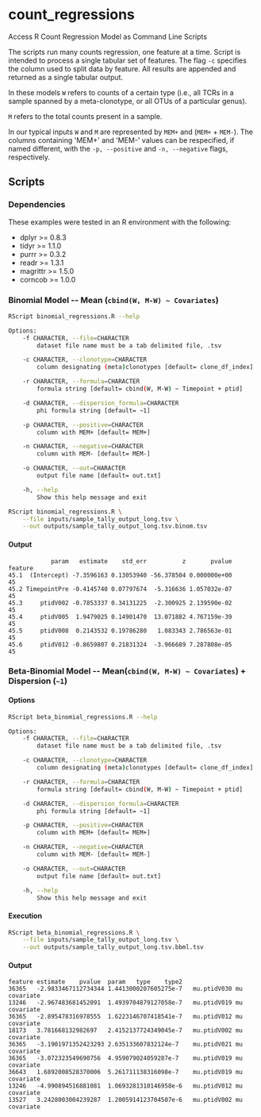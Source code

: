 # count_regressions

Access R Count Regression Model as Command Line Scripts

The scripts run many counts regression, one feature at a time.
Script is intended to process a single tabular 
set of features. The flag `-c` specifies the column 
used to split data by feature. All results are 
appended and returned as a single tabular output.

In these models `W` refers to counts of a certain type 
(i.e., all TCRs in a sample spanned by a meta-clonotype, or all OTUs of a particular genus). 

`M` refers to the total counts present in a sample. 

In our typical inputs `W` and `M` are represented by `MEM+` and (`MEM+` + `MEM-`). 
The columns containing 'MEM+' and 'MEM-' values can be respecified, if named different,
 with the `-p, --positive` and `-n, --negative` flags, respectively.

## Scripts

### Dependencies 

These examples were tested in an R environment with 
the following:

* dplyr >= 0.8.3
* tidyr >= 1.1.0
* purrr >= 0.3.2
* readr >= 1.3.1
* magrittr >= 1.5.0
* corncob >= 1.0.0

### Binomial Model -- Mean (`cbind(W, M-W) ~ Covariates`)

```bash
RScript binomial_regressions.R --help
```

```bash
Options:
	-f CHARACTER, --file=CHARACTER
		dataset file name must be a tab delimited file, .tsv

	-c CHARACTER, --clonotype=CHARACTER
		column designating (meta)clonotypes [default= clone_df_index]

	-r CHARACTER, --formula=CHARACTER
		formula string [default= cbind(W, M-W) ~ Timepoint + ptid]

	-d CHARACTER, --dispersion_formula=CHARACTER
		phi formula string [default= ~1]

	-p CHARACTER, --positive=CHARACTER
		column with MEM+ [default= MEM+]

	-n CHARACTER, --negative=CHARACTER
		column with MEM- [default= MEM-]

	-o CHARACTER, --out=CHARACTER
		output file name [default= out.txt]

	-h, --help
		Show this help message and exit

```

```bash
RScript binomial_regressions.R \
	--file inputs/sample_tally_output_long.tsv \
	--out outputs/sample_tally_output_long.tsv.binom.tsv
```

#### Output 

```
            param   estimate    std_err          z       pvalue feature
45.1  (Intercept) -7.3596163 0.13053940 -56.378504 0.000000e+00      45
45.2 TimepointPre -0.4145740 0.07797674  -5.316636 1.057032e-07      45
45.3     ptidV002 -0.7853337 0.34131225  -2.300925 2.139590e-02      45
45.4     ptidV005  1.9479025 0.14901470  13.071882 4.767159e-39      45
45.5     ptidV008  0.2143532 0.19786280   1.083343 2.786563e-01      45
45.6     ptidV012 -0.8659807 0.21831324  -3.966689 7.287808e-05      45
```


### Beta-Binomial Model -- Mean(`cbind(W, M-W) ~ Covariates`) + Dispersion (`~1`)

#### Options

```bash
RScript beta_binomial_regressions.R --help
```

```bash
Options:
	-f CHARACTER, --file=CHARACTER
		dataset file name must be a tab delimited file, .tsv

	-c CHARACTER, --clonotype=CHARACTER
		column designating (meta)clonotypes [default= clone_df_index]

	-r CHARACTER, --formula=CHARACTER
		formula string [default= cbind(W, M-W) ~ Timepoint + ptid]

	-d CHARACTER, --dispersion_formula=CHARACTER
		phi formula string [default= ~1]

	-p CHARACTER, --positive=CHARACTER
		column with MEM+ [default= MEM+]

	-n CHARACTER, --negative=CHARACTER
		column with MEM- [default= MEM-]

	-o CHARACTER, --out=CHARACTER
		output file name [default= out.txt]

	-h, --help
		Show this help message and exit
```

#### Execution

```bash
RScript beta_binomial_regressions.R \
	--file inputs/sample_tally_output_long.tsv \
	--out outputs/sample_tally_output_long.tsv.bbml.tsv
```

#### Output 

```
feature	estimate	pvalue	param	type	type2
36365	-2.9833467112734344	1.4413000207605275e-7	mu.ptidV030	mu	covariate
13246	-2.967483681452091	1.4939704879127058e-7	mu.ptidV019	mu	covariate
36365	-2.895478316978555	1.6223146707418541e-7	mu.ptidV012	mu	covariate
18173	3.781668132982697	2.4152137724349045e-7	mu.ptidV002	mu	covariate
36365	-3.1901971352423293	2.635133607832124e-7	mu.ptidV021	mu	covariate
36365	-3.072323549690756	4.959079024059287e-7	mu.ptidV019	mu	covariate
36643	1.6892008528370006	5.261711138316098e-7	mu.ptidV019	mu	covariate
13246	-4.990894516881081	1.0693281310146958e-6	mu.ptidV012	mu	covariate
13527	3.2428003004239287	1.2005914123704507e-6	mu.ptidV002	mu	covariate
```

